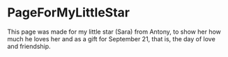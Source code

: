 # PageForMyLittleStar
This page was made for my little star (Sara) from Antony, to show her how much he loves her and as a gift for September 21, that is, the day of love and friendship.
